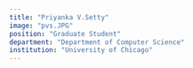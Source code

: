 ```yaml
---
title: "Priyanka V.Setty"
image: "pvs.JPG"
position: "Graduate Student"
department: "Department of Computer Science"
institution: "University of Chicago"
---
```

